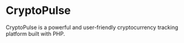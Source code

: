 # CryptoPulse
CryptoPulse is a powerful and user-friendly cryptocurrency tracking platform built with PHP.
